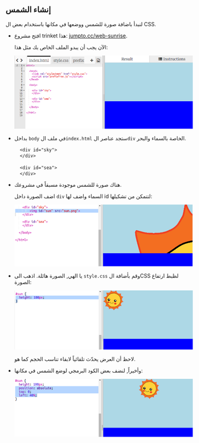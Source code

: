 ## إنشاء الشمس

لنبدأ باضافة صورة للشمس ووضعها في مكانها باستخدام بعض ال CSS.

+ افتح مشروع trinket هذا: <a href="http://jumpto.cc/web-sunrise" target="_blank">jumpto.cc/web-sunrise</a>.
    
    الآن يجب أن يبدو الملف الخاص بك مثل هذا:
    
    ![لقطة الشاشة](images/sunrise-starter.png)

+ بداخل `body` في ملف ال`index.html` ستجد عناصر ال`div` الخاصة بالسماء والبحر.
    
        <div id="sky">
        </div>
        
        <div id="sea">
        </div>
        

+ هناك صورة للشمس موجودة مسبقاً في مشروعك.
    
    اضف الصورة داخل `div` السماء واضف لها id لتتمكن من تشكيلها:
    
    ![لقطة الشاشة](images/sunrise-sun-image.png)

+ يا الهي, الصورة هائلة. اذهب الى `style.css` وقم بأضافة الCSS لظبط ارتفاع الصورة:
    
    ![لقطة الشاشة](images/sunrise-sun-height.png)
    
    لاحظ أن العرض يحدّث تلقائياً لابقاء تناسب الحجم كما هو.

+ وأخيراً, لنضف بعض الكود البرمجي لوضع الشمس في مكانها:
    
    ![لقطة الشاشة](images/sunrise-sun-position.png)